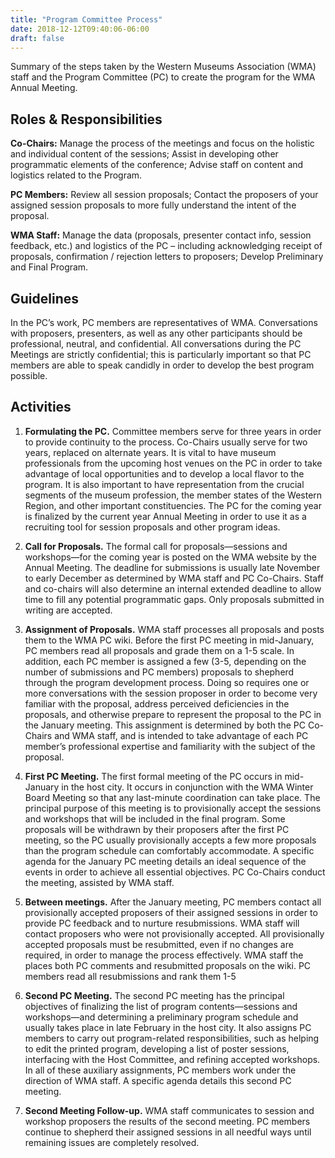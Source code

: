 ```yaml
---
title: "Program Committee Process"
date: 2018-12-12T09:40:06-06:00
draft: false
---
```


Summary of the steps taken by the Western Museums Association (WMA) staff and the Program Committee (PC) to create the program for the WMA Annual Meeting.

## Roles & Responsibilities
__Co-Chairs:__ Manage the process of the meetings and focus on the holistic and individual content of the sessions; Assist in developing other programmatic elements of the conference; Advise staff on content and logistics related to the Program.

__PC Members:__ Review all session proposals; Contact the proposers of your assigned session proposals to more fully understand the intent of the proposal.

__WMA Staff:__ Manage the data (proposals, presenter contact info, session feedback, etc.) and logistics of the PC – including acknowledging receipt of proposals, confirmation / rejection letters to proposers; Develop Preliminary and Final Program.

## Guidelines
In the PC’s work, PC members are representatives of WMA. Conversations with proposers, presenters, as well as any other participants should be professional, neutral, and confidential. All conversations during the PC Meetings are strictly confidential; this is particularly important so that PC members are able to speak candidly in order to develop the best program possible.

## Activities
1. __Formulating the PC.__ Committee members serve for three years in order to provide continuity to the process. Co-Chairs usually serve for two years, replaced on alternate years. It is vital to have museum professionals from the upcoming host venues on the PC in order to take advantage of local opportunities and to develop a local flavor to the program. It is also important to have representation from the crucial segments of the museum profession, the member states of the Western Region, and other important constituencies. The PC for the coming year is finalized by the current year Annual Meeting in order to use it as a recruiting tool for session proposals and other program ideas.

2.	__Call for Proposals.__ The formal call for proposals—sessions and workshops—for the coming year is posted on the WMA website by the Annual Meeting. The deadline for submissions is usually late November to early December as determined by WMA staff and PC Co-Chairs. Staff and co-chairs will also determine an internal extended deadline to allow time to fill any potential programmatic gaps. Only proposals submitted in writing are accepted.

3.	__Assignment of Proposals.__ WMA staff processes all proposals and posts them to the WMA PC wiki. Before the first PC meeting in mid-January, PC members read all proposals and grade them on a 1-5 scale. In addition, each PC member is assigned a few (3-5, depending on the number of submissions and PC members) proposals to shepherd through the program development process. Doing so requires one or more conversations with the session proposer in order to become very familiar with the proposal, address perceived deficiencies in the proposals, and otherwise prepare to represent the proposal to the PC in the January meeting. This assignment is determined by both the PC Co-Chairs and WMA staff, and is intended to take advantage of each PC member’s professional expertise and familiarity with the subject of the proposal.

4.	__First PC Meeting.__ The first formal meeting of the PC occurs in mid-January in the host city. It occurs in conjunction with the WMA Winter Board Meeting so that any last-minute coordination can take place. The principal purpose of this meeting is to provisionally accept the sessions and workshops that will be included in the final program. Some proposals will be withdrawn by their proposers after the first PC meeting, so the PC usually provisionally accepts a few more proposals than the program schedule can comfortably accommodate. A specific agenda for the January PC meeting details an ideal sequence of the events in order to achieve all essential objectives. PC Co-Chairs conduct the meeting, assisted by WMA staff.

5.	__Between meetings.__ After the January meeting, PC members contact all provisionally accepted proposers of their assigned sessions in order to provide PC feedback and to nurture resubmissions. WMA staff will contact proposers who were not provisionally accepted. All provisionally accepted proposals must be resubmitted, even if no changes are required, in order to manage the process effectively. WMA staff the places both PC comments and resubmitted proposals on the wiki. PC members read all resubmissions and rank them 1-5

6.	__Second PC Meeting.__ The second PC meeting has the principal objectives of finalizing the list of program contents—sessions and workshops—and determining a preliminary program schedule and usually takes place in late February in the host city. It also assigns PC members to carry out program-related responsibilities, such as helping to edit the printed program, developing a list of poster sessions, interfacing with the Host Committee, and refining accepted workshops. In all of these auxiliary assignments, PC members work under the direction of WMA staff. A specific agenda details this second PC meeting.

7.	__Second Meeting Follow-up.__ WMA staff communicates to session and workshop proposers the results of the second meeting. PC members continue to shepherd their assigned sessions in all needful ways until remaining issues are completely resolved.
